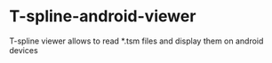 # T-spline-android-viewer
T-spline viewer allows to read *.tsm files and display them on android devices

